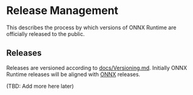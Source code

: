# Release Management

This describes the process by which versions of ONNX Runtime are officially
released to the public.

## Releases
Releases are versioned according to
[docs/Versioning.md](doc/Versioning/md). Initially ONNX Runtime releases will be
aligned with [ONNX](https://github.com/onnx/onnx) releases.

(TBD: Add more here later)
